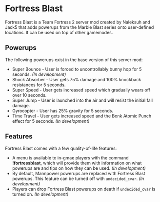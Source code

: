 Fortress Blast
==============

Fortress Blast is a Team Fortress 2 server mod created by Naleksuh and Jack5 that adds powerups from the Marble Blast series onto user-defined locations. It can be used on top of other gamemodes.

Powerups
--------

The following powerups exist in the base version of this server mod:

- Super Bounce - User is forced to uncontrollably bunny hop for 5 seconds. *(In development)*
- Shock Absorber - User gets 75% damage and 100% knockback resistances for 5 seconds.
- Super Speed - User gets increased speed which gradually wears off over 10 seconds.
- Super Jump - User is launched into the air and will resist the initial fall damage.
- Gyrocopter - User has 25% gravity for 5 seconds.
- Time Travel - User gets increased speed and the Bonk Atomic Punch effect for 5 seconds. *(In development)*

Features
--------

Fortress Blast comes with a few quality-of-life features:

- A menu is available to in-gmae players with the command **!fortressblast**, which will provide them with information on what powerups are and tips on how they can be used. *(In development)*
- By default, Mannpower powerups are replaced with Fortress Blast powerups. This feature can be turned off with `undecided_cvar`. *(In development)*
- Players can drop Fortress Blast powerups on death if `undecided_cvar` is turned on. *(In development)*
